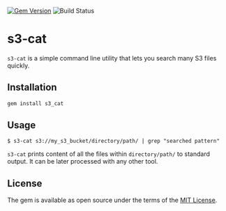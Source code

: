 [![Gem Version](https://badge.fury.io/rb/s3_cat.svg)](https://badge.fury.io/rb/s3_cat)
![Build Status](https://github.com/mmateja/s3-cat/workflows/Build/badge.svg?branch=master)

# s3-cat

`s3-cat` is a simple command line utility that lets you search many S3 files quickly.

## Installation

```ruby
gem install s3_cat
```

## Usage

```
$ s3-cat s3://my_s3_bucket/directory/path/ | grep "searched pattern"
```

`s3-cat` prints content of all the files within `directory/path/` to standard output.
It can be later processed with any other tool.


## License

The gem is available as open source under the terms of the [MIT License](https://opensource.org/licenses/MIT).
